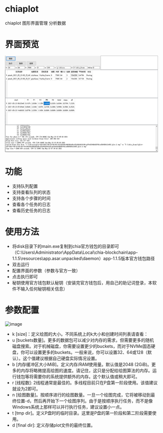 # chiaplot
chiaplot 图形界面管理 分析数据

# 界面预览
![image](doc/v1.png)

# 功能
- 支持队列配置
- 支持查看队列的状态
- 支持各个步骤的时间
- 查看各个任务的日志
- 查看历史任务的日志

# 使用方法
- 将disk目录下的main.exe复制到chia官方钱包的目录即可
（C:\Users\Administrator\AppData\Local\chia-blockchain\app-1.1.5\resources\app.asar.unpacked\daemon）app-1.1.5版本官方钱包路径
- 双击运行
- 配置界面的参数（参数与官方一致）
- 点击执行即可
- 秘钥使用官方钱包默认秘钥（安装完官方钱包后，用自己的助记词登录，本软件不输入任何秘钥相关信息）

# 参数配置
 ![image](https://img-blog.csdnimg.cn/2021042508462984.png) 
- k [size]：定义绘图的大小。不同系统上的k大小和创建时间列表请查看： 
- u [buckets数量]。更多的数据包可以减少对内存的需求，但需要更多的随机磁盘搜索。对于机械磁盘，你需要设置更少的buckets，而对于NVMe固态硬盘，你可以设置更多的buckets。一般来说，你可以设置32、64或128（默认）。这个值建议根据自己硬盘实际情况设置。
- b [内存缓冲区大小MiB]。定义内存/RAM使用量。默认值是2048 (2GiB)。更多的内存将略微提高绘图的速度。请记住，这只是分配给绘图算法的内存。运行钱包等将需要你的系统提供额外的内存。这个默认值或稍大即可。
- r [线程数]: 2线程通常是最佳的。多线程目前只在P盘第一阶段使用。该值建议就设为2即可。
- n [绘图数量]。按顺序进行的绘图数量。一旦一个绘图完成，它将被移动到最终位置-d，然后再开始下一个绘图序列。由于是按顺序执行任务，而不是像Windows系统上那样可以并行执行任务，建议设置小一点。
- t [tmp dir]。定义P盘时的临时目录。这里是P盘的第一阶段和第二阶段需要使用。
- d [final dir]: 定义存储plot文件的最终位置。
